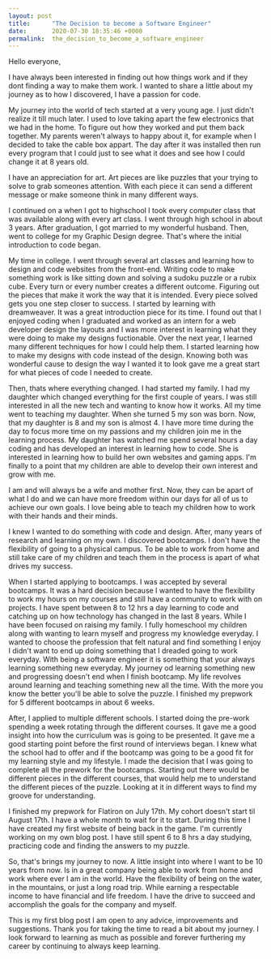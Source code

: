 ```yaml
---
layout: post
title:      "The Decision to become a Software Engineer"
date:       2020-07-30 18:35:46 +0000
permalink:  the_decision_to_become_a_software_engineer
---
```



Hello everyone, 

I have always been interested in finding out how things work and if they dont finding a way to make them work. I wanted to share a little about my journey as to how I discovered, I have a passion for code. 

My journey into the world of tech started at a very young age. I just didn't realize it till much later. I used to love taking apart the few electronics that we had in the home. To figure out how they worked and put them back together. My parents weren't always to happy about it, for example when I decided to take the cable box appart. The day after it was installed then run every program that I could just to see what it does and see how I could change it at 8 years old.

I have an appreciation for art. Art pieces are like puzzles that your trying to solve to grab someones attention. With each piece it can send a different message or make someone think in many different ways.

I continued on a when I got to highschool I took every computer class that was available along with every art class.
I went through high school in about 3 years. After graduation, I got married to my wonderful husband. Then, went to college for my Graphic Design degree. That's where the initial introduction to code began. 

My time in college. I went through several art classes and learning how to design and code websites from the front-end. Writing code to make something work is like sitting down and solving a sudoku puzzle or a rubix cube. Every turn or every number creates a different outcome. Figuring out the pieces that make it work the way that it is intended. Every piece solved gets you one step closer to success. I started by learning with dreamweaver. It was a great introduction piece for its time. I found out that I enjoyed coding when I graduated and worked as an intern for a web developer design the layouts and I was more interest in learning what they were doing to make my designs fuctionable. Over the next year, I learned many different techniques for how I could help them. I started learning how to make my designs with code instead of the design. Knowing both was wonderful cause to design the way I wanted it to look gave me a great start for what pieces of code I needed to create.

Then, thats where everything changed. I had started my family. I had my daughter which changed everything for the first couple of years. I was still interested in all the new tech and wanting to know how it works. All my time went to teaching my daughter. When she turned 5 my son was born. Now, that my daughter is 8 and my son is almost 4. I have more time during the day to focus more time on my passions and my children join me in the learning process. My daughter has watched me spend several hours a day coding and has developed an interest in learning how to code. She is interested in learning how to build her own websites and gaming apps. I'm finally to a point that my children are able to develop their own interest and grow with me. 

I am and will always be a wife and mother first. Now, they can be apart of what I do and we can have more freedom within our days for all of us to achieve our own goals. I love being able to teach my children how to work with their hands and their minds. 

I knew I wanted to do something with code and design. After, many years of research and learning on my own. I discovered bootcamps. I don't have the flexibility of going to a physical campus. To be able to work from home and still take care of my children and teach them in the process is apart of what drives my success. 

When I started applying to bootcamps. I was accepted by several bootcamps. It was a hard decision because I wanted to have the flexibility to work my hours on my courses and still have a community to work with on projects. I have spent between 8 to 12 hrs a day learning to code and catching up on how technology has changed in the last 8 years. While I have been focused on raising my family. I fully homeschool my children along with wanting to learn myself and progress my knowledge everyday. I wanted to choose the profession that felt natural and find something I enjoy I didn't want to end up doing something that I dreaded going to work everyday. With being a software engineer it is something that your always learning something new everyday. My journey od learning something new and progressing doesn't end when I finish bootcamp. My life revolves around learning and teaching something new all the time. With the more you know the better you'll be able to solve the puzzle. I finished my prepwork for 5 different bootcamps in about 6 weeks. 

After, I applied to multiple different schools. I started doing the pre-work spending a week rotating through the different courses. It gave me a good insight into how the curriculum was is going to be presented. It gave me a good starting point before the first round of interviews began. I knew what the school had to offer and if the bootcamp was going to be a good fit for my learning style and my lifestyle. I made the decision that I was going to complete all the prework for the bootcamps. Starting out there would be different pieces in the different courses, that would help me to understand the different pieces of the puzzle. Looking at it in different ways to find my groove for understanding. 

I finished my prepwork for Flatiron on July 17th. My cohort doesn't start til August 17th. I have a whole month to wait for it to start. During this time I have created my first website of being back in the game. I'm currently working on my own blog post. I have still spent 6 to 8 hrs a day studying, practicing code and finding the answers to my puzzle.

So, that's brings my journey to now. A little insight into where I want to be 10 years from now. Is in a great company being able to work from home and work where ever I am in the world. Have the flexibility of being on the water, in the mountains, or just a long road trip. While earning a respectable income to have financial and life freedom. I have the drive to succeed and accomplish the goals for the company and myself. 

This is my first blog post I am open to any advice, improvements and suggestions. Thank you for taking the time to read a bit about my journey. I look forward to learning as much as possible and forever furthering my career by continuing to always keep learning. 



